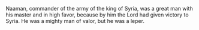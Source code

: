 Naaman, commander of the army of the king of Syria, was a great man with his master and in high favor, because by him the Lord had given victory to Syria. He was a mighty man of valor, but he was a leper.
